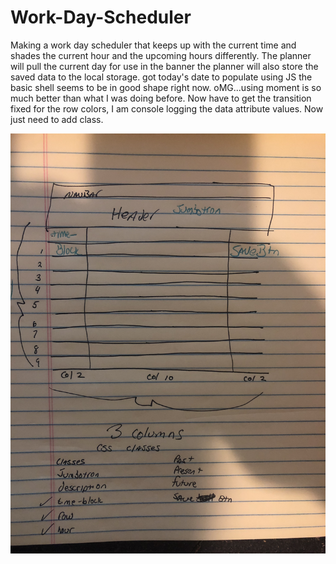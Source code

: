 # Work-Day-Scheduler

Making a work day scheduler that keeps up with the current time and shades the current hour and the upcoming hours differently. 
The planner will pull the current day for use in the banner
the planner will also store the saved data to the local storage.
got today's date to populate using JS
the basic shell seems to be in good shape right now.
oMG...using moment is so much better than what I was doing before. 
Now have to get the transition fixed for the row colors, I am console logging the data attribute values. Now just need to add class.












![First Photo](https://github.com/daviddugle/Work-Day-Scheduler/blob/main/assets/grid.jpg)